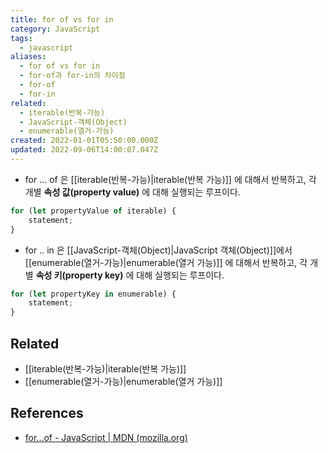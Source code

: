 ```yaml
---
title: for of vs for in
category: JavaScript
tags:
  - javascript
aliases:
  - for of vs for in
  - for-of과 for-in의 차이점
  - for-of
  - for-in
related:
  - iterable(반복-가능)
  - JavaScript-객체(Object)
  - enumerable(열거-가능)
created: 2022-01-01T05:50:00.000Z
updated: 2022-09-06T14:00:07.047Z
---
```


- for ... of 은 [[iterable(반복-가능)|iterable(반복 가능)]] 에 대해서 반복하고, 각 개별 **속성 값(property value)** 에 대해 실행되는 루프이다.

```js
for (let propertyValue of iterable) {
	statement;
}
```

- for .. in 은 [[JavaScript-객체(Object)|JavaScript 객체(Object)]]에서 [[enumerable(열거-가능)|enumerable(열거 가능)]] 에 대해서 반복하고, 각 개별 **속성 키(property key)** 에 대해 실행되는 루프이다.

```js
for (let propertyKey in enumerable) {
	statement;
}
```

## Related

- [[iterable(반복-가능)|iterable(반복 가능)]]
- [[enumerable(열거-가능)|enumerable(열거 가능)]]

## References

- [for...of - JavaScript | MDN (mozilla.org)](https://developer.mozilla.org/ko/docs/Web/JavaScript/Reference/Statements/for...of)

